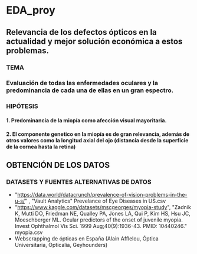 # EDA_proy
## Relevancia de los defectos ópticos en la actualidad y mejor solución económica a estos problemas.
### TEMA
### Evaluación de todas las enfermedades oculares y la predominancia de cada una de ellas en un gran espectro.
### HIPÓTESIS
#### 1. Predominancia de la miopía como afección visual mayoritaria.
#### 2. El componente genetico en la miopía es de gran relevancia, además de otros valores como la longitud axial del ojo (distancia desde la superficie de la cornea hasta la retina)
## OBTENCIÓN DE LOS DATOS
### DATASETS Y FUENTES ALTERNATIVAS DE DATOS
* "https://data.world/datacrunch/prevalence-of-vision-problems-in-the-u-s/" , "Vault Analytics" Prevelance of Eye Diseases in US.csv
* "https://www.kaggle.com/datasets/mscgeorges/myopia-study", "Zadnik K, Mutti DO, Friedman NE, Qualley PA, Jones LA, Qui P, Kim HS, Hsu JC, Moeschberger ML. Ocular predictors of the onset of juvenile myopia. Invest Ophthalmol Vis Sci. 1999 Aug;40(9):1936-43. PMID: 10440246." myopia.csv
* Webscrapping de ópticas en España (Alain Afflelou, Óptica Universitaria, Opticalia, Geyhounders)
